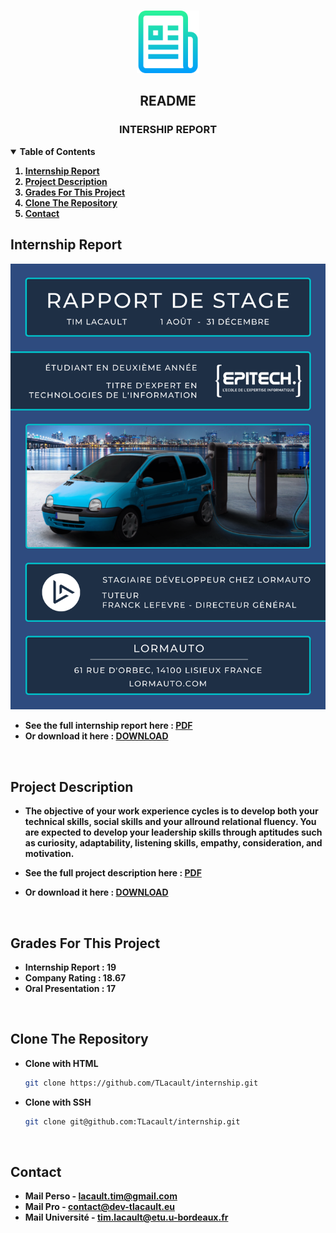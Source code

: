 <!-- PROJECT LOGO -->
<br />
<p align="center">
  <a href="https://github.com/TLacault">
    <img src="img/logo.png" width="100" height="100">
  </a>

  <h2 align="center">README</h2>
  <h3 align="center">INTERSHIP REPORT</h3>

</p>


<!-- TABLE OF CONTENTS -->
<details open="open">
  <summary><strong>Table of Contents</strong></summary>
    <strong>
      <ol>
        <li><a href="#internship-report">Internship Report</a></li>
        <li><a href="#project-description">Project Description</a></li>
        <li><a href="#grades-for-this-project">Grades For This Project</a></li>
        <li><a href="#clone-the-repository">Clone The Repository</a></li>
        <li><a href="#contact">Contact</a></li>
      </ol>
  </strong>
</details>


<!-- Internship Report -->
## Internship Report
<p align="center">
    <a href="https://github.com/TLacault">
        <img src="img/internship.png">
    </a>
</p>

* <strong>See the full internship report here : [PDF](https://github.com/TLacault/internship/blob/main/internship_report.pdf)</strong>
* <strong>Or download it here : [DOWNLOAD](https://github.com/TLacault/internship/raw/main/internship_report.pdf)</strong>

<br />

<!-- Project Description -->
## Project Description

* <strong>The objective of your work experience cycles is to develop both your technical skills, social skills and your
allround relational fluency.
You are expected to develop your leadership skills through aptitudes such as curiosity, adaptability, listening skills, empathy, consideration, and motivation.</strong>

* <strong>See the full project description here : [PDF](https://github.com/TLacault/internship/blob/main/project_description.pdf)</strong>
* <strong>Or download it here : [DOWNLOAD](https://github.com/TLacault/internship/raw/main/project_description.pdf)</strong>

<br />

<!-- Grades For This Project -->
## Grades For This Project

* <strong>Internship Report : 19</strong>
* <strong>Company Rating : 18.67</strong>
* <strong>Oral Presentation : 17</strong>

<br />

<!-- Clone The Repository -->
## Clone The Repository

* <strong>Clone with HTML</strong>
   ```sh
   git clone https://github.com/TLacault/internship.git
   ```

* <strong>Clone with SSH</strong>
   ```sh
   git clone git@github.com:TLacault/internship.git
   ```

<br />

<!-- Contact -->
## Contact

* <strong>Mail Perso - lacault.tim@gmail.com</strong>
* <strong>Mail Pro - contact@dev-tlacault.eu</strong>
* <strong>Mail Université - tim.lacault@etu.u-bordeaux.fr</strong>
